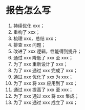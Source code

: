 # 报告怎么写

1. 持续优化 xxx；
2. 重构了 xxx；
3. 梳理 xxx，总结 xxx；
4. 排查 xxx 问题；
5. 改进了 xxx 逻辑，性能得到提升；
6. 通过 xxx 降低了 xxx 至 xxx；
7. 为了 xxx 重新设计了 xxx；
8. 为了 xxx 通过 xxx 完成了 xxx；
9. 通过 xxx 优化了 xxx 为 xxx；
10. 为了 xxx 将 xxx 应用到了 xxx；
11. 通过 xxx 提高了 xxx 至 xxx；
12. 为了 xxx 通过 xxx 将 xxx 集成；
13. 为了 xxx 通过 xxx 成立了 xxx；
